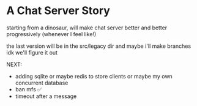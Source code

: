 # A Chat Server Story

starting from a dinosaur, will make chat server better and better progressively (whenever I feel like!)

the last version will be in the src/legacy dir and maybe i'll make branches idk we'll figure it out

NEXT:
- adding sqlite or maybe redis to store clients or maybe my own concurrent database
- ban mfs ✅
- timeout after a message



